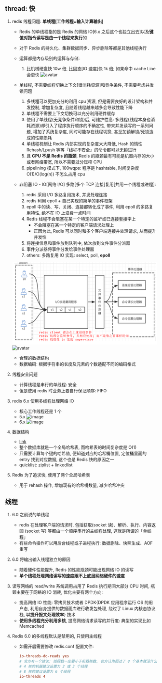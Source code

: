 ## thread: 快

1. redis 线程问题: **单线程[工作线程=输入计算输出]**

   - Redis 的单线程指的是 Redis 的网络 IO[6.x 之后这个也独立出去]以及**键值对指令读写是由一个线程来执行**的
   - 对于 Redis 的持久化、集群数据同步、异步删除等都是其他线程执行
   - 运算都是内存级别的运算与存储:

     1. 比机械硬盘快 10w 倍, 比固态[IO 速度]快 1k 倍; 如果命中 cache Line 会更快
        ![avatar](https://user-images.githubusercontent.com/42330329/169217604-3034cca1-b6ca-4f76-b95c-8843e9f2782a.png)

   - 单线程, 不需要线程切换上下文[很消耗资源]和竞争条件, 不需要考虑并发锁问题
     1. 多线程可以更加充分的利用 cpu 资源, 但是需要良好的设计架构和并发控制, 增加复杂度, 且随着线程越来越多会导致性能下降
     2. 单线程不需要上下文切换可以充分利用硬件缓存
     3. 使用了单线程{无竞争条件和锁}后, 可维护性高: 多线程{线程本身也消耗资源}却引入了程序执行顺序的不确定性, 带来并发读写的一系列问题, 增加了系统复杂度, 同时可能存在线程切换, 甚至加锁解锁/死锁造成的性能损耗
     4. 单线程机制让 Redis 内部实现的复杂度大大降低, Hash 的惰性 Rehash/Lpush 等等『线程不安全』的命令都可以无锁进行
     5. 且 **CPU 不是 Redis 的瓶颈**, Redis 的瓶颈最有可能是机器内存的大小或者网络带宽, 所以不需要过分压榨 CPU
     6. pipelining 模式下, 100wqps: 程序是 hashtable, 时间复杂度 O(1)/O(log(n)) 不怎么占用 cpu
   - 非阻塞 IO - IO[网络 I/O] 多路[多个 TCP 连接]复用[共用一个线程或进程]:
     1. redis 采用 I/O 多路复用技术, 并发处理连接
     2. redis 利用 epoll + 自己实现的简单的事件框架
     3. epoll 中的读、写、关闭、连接都转化成了事件, 利用 epoll 的多路复用特性, 绝不在 IO 上浪费一点时间
     4. Redis 线程不会阻塞在某一个特定的监听或已连接套接字上
        - 不会阻塞在某一个特定的客户端请求处理上
        - 正因为此, Redis 可以同时和多个客户端连接并处理请求, 从而提升并发性
     5. 将连接信息和事件放到队列中, 依次放到文件事件分派器
     6. 事件分派器将事件分发给事件处理器
     7. others: 多路复用 IO 实现: select, poll, **epoll**

   ![avatar](/static/image/db/rredisthread.png)
   ![avatar](https://user-images.githubusercontent.com/42330329/169217763-b8e8bccd-f1d2-4a03-a0e0-dc369a23e70f.png)

   - 合理的数据结构
   - 数据编码: 根据字符串的长度及元素的个数适配不同的编码格式

2. 线程安全问题

   - 计算线程是串行的单线程: 安全
   - 但是使用 redis 时业务上要自行保证顺序: FIFO

3. redis 6.x 使用多线程处理网络 IO

   - 核心工作线程还是 1 个
   - 5.x
     ![image](https://user-images.githubusercontent.com/42330329/169222817-6c23d685-5456-4faf-9486-b7e0bc99210f.png)
   - 6.x
     ![image](https://user-images.githubusercontent.com/42330329/169222875-80bfd0a3-e9b2-4d81-902a-7de1791f2139.png)

4. 数据结构

   - [link](./03.data-struct.md)
   - 整个数据库就是一个全局哈希表, 而哈希表的时间复杂度是 O(1)
   - 只需要计算每个键的哈希值, 便知道对应的哈希桶位置, 定位桶里面的 entry 找到对应数据, 这个也是 Redis 快的原因之一
   - quicklist: ziplist + linkedlist

5. Redis 为了追求快, 使用了两个全局哈希表
   - 用于 rehash 操作, 增加现有的哈希桶数量, 减少哈希冲突

## 线程

1.  6.0 之前说的单线程

    - redis 在处理客户端的请求时, 包括获取(socket 读)、解析、执行、内容返回 (socket 写) 等都由一个顺序串行的主线程处理, 这就是所谓的「单线程」
    - 有些命令操作可以用后台线程或子进程执行: 数据删除、快照生成、AOF 重写

2.  6.0 将输出输入线程独立的原因

    - 随着硬件性能提升, Redis 的性能瓶颈可能出现网络 IO 的读写
    - **单个线程处理网络读写的速度跟不上底层网络硬件的速度**

3.  读写网络的 read/write 系统调用占用了 Redis 执行期间大部分 CPU 时间, 瓶颈主要在于网络的 IO 消耗, 优化主要有两个方向:

    - 提高网络 IO 性能: 零拷贝技术或者 DPDK{DPDK 应用程序运行 OS 的用户态, 利用自身提供的数据面库进行收发包处理, 绕过了 Linux 内核态协议栈, **以提升报文处理效率**} 技术
    - **使用多线程充分利用多核**, 提高网络请求读写的并行度: 典型的实现比如 Memcached

4.  Redis 6.0 的多线程默认是禁用的, 只使用主线程

    - 如需开启需要修改 redis.conf 配置文件:

      ```conf
      io-threads-do-reads yes
      # 官方有一个建议: 线程数一定要小于机器核数, 官方认为超过了 8 个基本就没什么意义了
      # 4 核的机器建议设置为 2 或 3 个线程
      # 8 核的建议设置为 6 个线程
      io-threads 4
      ```
